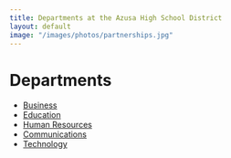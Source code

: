 ```yaml
---
title: Departments at the Azusa High School District
layout: default
image: "/images/photos/partnerships.jpg"
---
```


# Departments

<ul>
  <li><a href="http://info.azusadistrict.jimthoburn.com/business">Business</a></li>
  <li><a href="http://info.azusadistrict.jimthoburn.com/edservices">Education</a></li>
  <li><a href="http://info.azusadistrict.jimthoburn.com/hr">Human Resources</a></li>
  <li><a href="http://info.azusadistrict.jimthoburn.com/news">Communications</a></li>
  <li><a href="http://www.azusa.org/mis/mis.htm">Technology</a></li>
  <!--
  <li><a href="/departments">MOT</a></li>
  <li><a href="/departments">TRC</a></li>
  -->
</ul>
